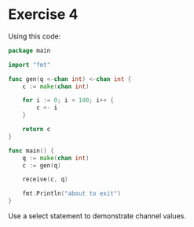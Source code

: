 # Exercise 4

Using this code:

```go
package main

import "fmt"

func gen(q <-chan int) <-chan int {
	c := make(chan int)

	for i := 0; i < 100; i++ {
		c <- i
	}

	return c
}

func main() {
	q := make(chan int)
	c := gen(q)

	receive(c, q)

	fmt.Println("about to exit")
}
```

Use a select statement to demonstrate channel values.
